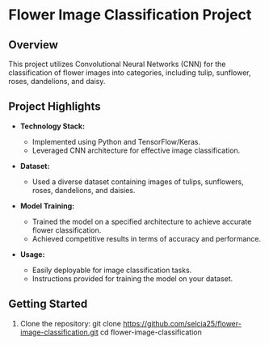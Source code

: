 # Flower Image Classification Project

## Overview
This project utilizes Convolutional Neural Networks (CNN) for the classification of flower images into categories, including tulip, sunflower, roses, dandelions, and daisy.

## Project Highlights
- **Technology Stack:**
  - Implemented using Python and TensorFlow/Keras.
  - Leveraged CNN architecture for effective image classification.

- **Dataset:**
  - Used a diverse dataset containing images of tulips, sunflowers, roses, dandelions, and daisies.

- **Model Training:**
  - Trained the model on a specified architecture to achieve accurate flower classification.
  - Achieved competitive results in terms of accuracy and performance.

- **Usage:**
  - Easily deployable for image classification tasks.
  - Instructions provided for training the model on your dataset.
    
## Getting Started
1. Clone the repository:
   git clone https://github.com/selcia25/flower-image-classification.git
   cd flower-image-classification
